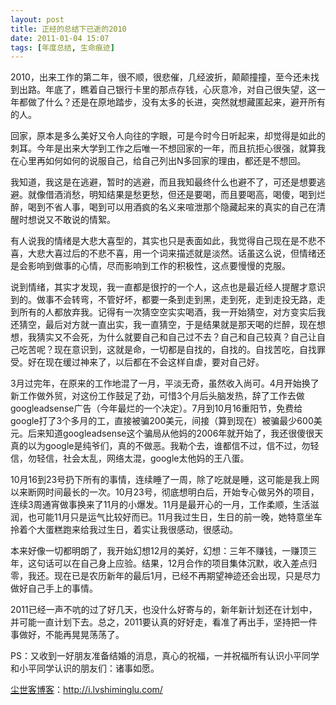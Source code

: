 ```yaml
---
layout: post
title: 正经的总结下已逝的2010
date: 2011-01-04 15:07
tags: [年度总结, 生命痕迹]
---
```

2010，出来工作的第二年，很不顺，很悲催，几经波折，颠颠撞撞，至今还未找到出路。年底了，瞧着自己银行卡里的那点存钱，心灰意冷，对自己很失望，这一年都做了什么？还是在原地踏步，没有太多的长进，突然就想藏匿起来，避开所有的人。

回家，原本是多么美好又令人向往的字眼，可是今时今日听起来，却觉得是如此的刺耳。今年是出来大学到工作之后唯一不想回家的一年，而且抗拒心很强，就算我在心里再如何如何的说服自己，给自己列出N多回家的理由，都还是不想回。

我知道，我这是在逃避，暂时的逃避，而且我知最终什么也避不了，可还是想要逃避。就像借酒消愁，明知结果是愁更愁，但还是要喝，而且要喝高，喝傻，喝到烂醉，喝到不省人事，喝到可以用酒疯的名义来喧泄那个隐藏起来的真实的自己在清醒时想说又不敢说的情絮。

有人说我的情绪是大悲大喜型的，其实也只是表面如此，我觉得自己现在是不悲不喜，大悲大喜过后的不悲不喜，用一个词来描述就是淡然。话虽这么说，但情绪还是会影响到做事的心情，尽而影响到工作的积极性，这点要慢慢的克服。

说到情绪，其实才发现，我一直都是很拧的一个人，这点也是最近经人提醒才意识到的。做事不会转弯，不管好坏，都要一条到走到黑，走到死，走到走投无路，走到所有的人都放弃我。记得有一次猜空空实实喝酒，我一开始猜空，对方变实后我还猜空，最后对方就一直出实，我一直猜空，于是结果就是那天喝的烂醉，现在想想，我猜实又不会死，为什么就要自己和自己过不去？自己和自己较真？自己让自己吃苦呢？现在意识到，这就是命，一切都是自找的，自找的。自找苦吃，自找罪受。好在现在缓过神来了，以后都在不会这样自虐，要对自己好。

3月过完年，在原来的工作地混了一月，平淡无奇，虽然收入尚可。4月开始换了新工作做外贸，对这份工作鼓足了劲，可惜3个月后头脑发热，辞了工作去做googleadsense广告（今年最烂的一个决定）。7月到10月16重阳节，免费给google打了3个多月的工，直接被骗200美元，间接（算到现在）被骗最少600美元。后来知道googleadsense这个骗局从他妈的2006年就开始了，我还很傻很天真的以为google是纯爷们，真的不做恶。我勒个去，谁都信不过，信不过，勿轻信，勿轻信，社会太乱，网络太混，google太他妈的王八蛋。

10月16到23号扔下所有的事情，连续睡了一周，除了吃就是睡，这可能是我上网以来断网时间最长的一次。10月23号，彻底想明白后，开始专心做另外的项目，连续3周通宵做事换来了11月的小爆发。11月是最开心的一月，工作柔顺，生活滋润，也可能11月只是运气比较好而已。11月我过生日，生日的前一晚，她特意坐车拎着个大蛋糕跑来给我过生日，着实让我很感动，很感动。

本来好像一切都明朗了，我开始幻想12月的美好，幻想：三年不赚钱，一赚顶三年，这句话可以在自己身上应验。结果，12月合作的项目集体沉默，收入差点归零，我还。现在已是农历新年的最后1月，已经不再期望神迹还会出现，只是尽力做好自己手上的事情。

2011已经一声不吭的过了好几天，也没什么好寄与的，新年新计划还在计划中，并可能一直计划下去。总之，2011要认真的好好走，看准了再出手，坚持把一件事做好，不能再晃晃荡荡了。

PS：又收到一好朋友准备结婚的消息，真心的祝福，一并祝福所有认识小平同学和小平同学认识的朋友们：诸事如愿。

<a href="http://i.lvshiminglu.com/">尘世客博客</a>：<a href="http://i.lvshiminglu.com/">http://i.lvshiminglu.com/</a>

